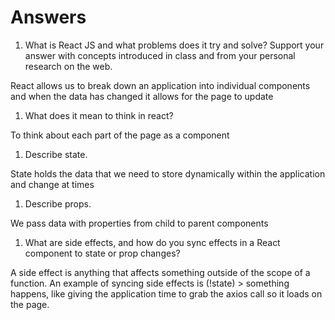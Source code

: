# Answers

1. What is React JS and what problems does it try and solve? Support your answer with concepts introduced in class and from your personal research on the web.

React allows us to break down an application into individual components and when the data has changed it allows for the page to update

1. What does it mean to think in react?

To think about each part of the page as a component

1. Describe state.

State holds the data that we need to store dynamically within the application and change at times

1. Describe props.

We pass data with properties from child to parent components

1. What are side effects, and how do you sync effects in a React component to state or prop changes?

A side effect is anything that affects something outside of the scope of a function. An example of syncing side effects is (!state) > something happens, like giving the application time to grab the axios call so it loads on the page.
